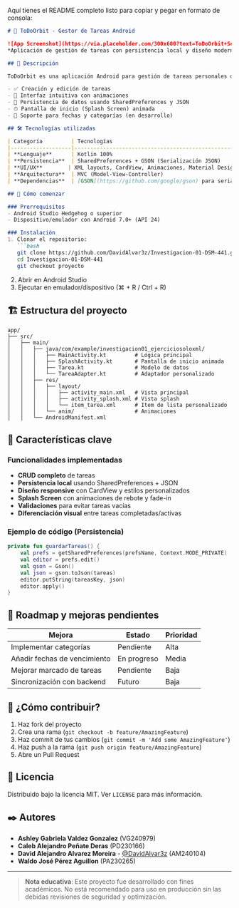 Aquí tienes el README completo listo para copiar y pegar en formato de consola:

```markdown
# 📱 ToDoOrbit - Gestor de Tareas Android

![App Screenshot](https://via.placeholder.com/300x600?text=ToDoOrbit+Screenshot)  
*Aplicación de gestión de tareas con persistencia local y diseño moderno*

## 📌 Descripción

ToDoOrbit es una aplicación Android para gestión de tareas personales desarrollada en Kotlin como proyecto educativo para la materia DSM-441. Ofrece:

- ✅ Creación y edición de tareas
- 🎨 Interfaz intuitiva con animaciones
- 💾 Persistencia de datos usando SharedPreferences y JSON
- ⏱ Pantalla de inicio (Splash Screen) animada
- 📅 Soporte para fechas y categorías (en desarrollo)

## 🛠 Tecnologías utilizadas

| Categoría         | Tecnologías                                                                 |
|-------------------|-----------------------------------------------------------------------------|
| **Lenguaje**      | Kotlin 100%                                                                 |
| **Persistencia**  | SharedPreferences + GSON (Serialización JSON)                               |
| **UI/UX**        | XML layouts, CardView, Animaciones, Material Design                        |
| **Arquitectura**  | MVC (Model-View-Controller)                                                |
| **Dependencias**  | [GSON](https://github.com/google/gson) para serialización                  |

## 🚀 Cómo comenzar

### Prerrequisitos
- Android Studio Hedgehog o superior
- Dispositivo/emulador con Android 7.0+ (API 24)

### Instalación
1. Clonar el repositorio:
   ```bash
   git clone https://github.com/DavidAlvar3z/Investigacion-01-DSM-441.git
   cd Investigacion-01-DSM-441
   git checkout proyecto
   ```
2. Abrir en Android Studio
3. Ejecutar en emulador/dispositivo (⌘ + R / Ctrl + R)

## 🏗 Estructura del proyecto

```
app/
├── src/
│   ├── main/
│   │   ├── java/com/example/investigacion01_ejerciciosoloxml/
│   │   │   ├── MainActivity.kt         # Lógica principal
│   │   │   ├── SplashActivity.kt       # Pantalla de inicio animada
│   │   │   ├── Tarea.kt                # Modelo de datos
│   │   │   └── TareaAdapter.kt         # Adaptador personalizado
│   │   ├── res/
│   │   │   ├── layout/
│   │   │   │   ├── activity_main.xml   # Vista principal
│   │   │   │   ├── activity_splash.xml # Vista splash
│   │   │   │   └── item_tarea.xml      # Item de lista personalizado
│   │   │   └── anim/                   # Animaciones
│   │   └── AndroidManifest.xml
```

## 🎨 Características clave

### Funcionalidades implementadas
- **CRUD completo** de tareas
- **Persistencia local** usando SharedPreferences + JSON
- **Diseño responsive** con CardView y estilos personalizados
- **Splash Screen** con animaciones de rebote y fade-in
- **Validaciones** para evitar tareas vacías
- **Diferenciación visual** entre tareas completadas/activas

### Ejemplo de código (Persistencia)
```kotlin
private fun guardarTareas() {
    val prefs = getSharedPreferences(prefsName, Context.MODE_PRIVATE)
    val editor = prefs.edit()
    val gson = Gson()
    val json = gson.toJson(tareas)
    editor.putString(tareasKey, json)
    editor.apply()
}
```

## 📝 Roadmap y mejoras pendientes

| Mejora                     | Estado      | Prioridad |
|----------------------------|-------------|-----------|
| Implementar categorías      | Pendiente   | Alta      |
| Añadir fechas de vencimiento| En progreso | Media     |
| Mejorar marcado de tareas   | Pendiente   | Baja      |
| Sincronización con backend  | Futuro      | Baja      |

## 🤔 ¿Cómo contribuir?

1. Haz fork del proyecto
2. Crea una rama (`git checkout -b feature/AmazingFeature`)
3. Haz commit de tus cambios (`git commit -m 'Add some AmazingFeature'`)
4. Haz push a la rama (`git push origin feature/AmazingFeature`)
5. Abre un Pull Request

## 📄 Licencia

Distribuido bajo la licencia MIT. Ver `LICENSE` para más información.

## ✒️ Autores

- **Ashley Gabriela Valdez Gonzalez** (VG240979)
- **Caleb Alejandro Peñate Deras** (PD230166)  
- **David Alejandro Alvarez Moreira** - [@DavidAlvar3z](https://github.com/DavidAlvar3z) (AM240104)
- **Waldo José Pérez Aguillon** (PA230265)

---

> **Nota educativa**: Este proyecto fue desarrollado con fines académicos. No está recomendado para uso en producción sin las debidas revisiones de seguridad y optimización.
```
